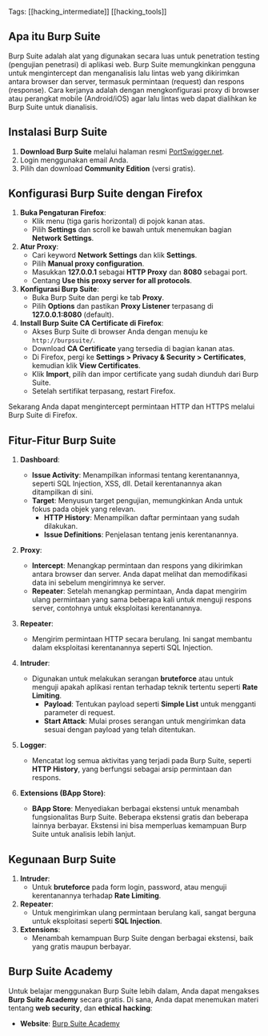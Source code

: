 Tags: [[hacking_intermediate]] [[hacking_tools]]

## Apa itu Burp Suite
Burp Suite adalah alat yang digunakan secara luas untuk penetration testing (pengujian penetrasi) di aplikasi web. Burp Suite memungkinkan pengguna untuk mengintercept dan menganalisis lalu lintas web yang dikirimkan antara browser dan server, termasuk permintaan (request) dan respons (response). Cara kerjanya adalah dengan mengkonfigurasi proxy di browser atau perangkat mobile (Android/iOS) agar lalu lintas web dapat dialihkan ke Burp Suite untuk dianalisis.

## Instalasi Burp Suite
1. **Download Burp Suite** melalui halaman resmi [PortSwigger.net](https://portswigger.net/burp).
2. Login menggunakan email Anda.
3. Pilih dan download **Community Edition** (versi gratis).

## Konfigurasi Burp Suite dengan Firefox
1. **Buka Pengaturan Firefox**:
   - Klik menu (tiga garis horizontal) di pojok kanan atas.
   - Pilih **Settings** dan scroll ke bawah untuk menemukan bagian **Network Settings**.
2. **Atur Proxy**:
   - Cari keyword **Network Settings** dan klik **Settings**.
   - Pilih **Manual proxy configuration**.
   - Masukkan **127.0.0.1** sebagai **HTTP Proxy** dan **8080** sebagai port.
   - Centang **Use this proxy server for all protocols**.
3. **Konfigurasi Burp Suite**:
   - Buka Burp Suite dan pergi ke tab **Proxy**.
   - Pilih **Options** dan pastikan **Proxy Listener** terpasang di **127.0.0.1:8080** (default).
4. **Install Burp Suite CA Certificate di Firefox**:
   - Akses Burp Suite di browser Anda dengan menuju ke `http://burpsuite/`.
   - Download **CA Certificate** yang tersedia di bagian kanan atas.
   - Di Firefox, pergi ke **Settings > Privacy & Security > Certificates**, kemudian klik **View Certificates**.
   - Klik **Import**, pilih dan impor certificate yang sudah diunduh dari Burp Suite.
   - Setelah sertifikat terpasang, restart Firefox.

Sekarang Anda dapat mengintercept permintaan HTTP dan HTTPS melalui Burp Suite di Firefox.

## Fitur-Fitur Burp Suite
1. **Dashboard**:
   - **Issue Activity**: Menampilkan informasi tentang kerentanannya, seperti SQL Injection, XSS, dll. Detail kerentanannya akan ditampilkan di sini.
   - **Target**: Menyusun target pengujian, memungkinkan Anda untuk fokus pada objek yang relevan.
     - **HTTP History**: Menampilkan daftar permintaan yang sudah dilakukan.
     - **Issue Definitions**: Penjelasan tentang jenis kerentanannya.

2. **Proxy**:
   - **Intercept**: Menangkap permintaan dan respons yang dikirimkan antara browser dan server. Anda dapat melihat dan memodifikasi data ini sebelum mengirimnya ke server.
   - **Repeater**: Setelah menangkap permintaan, Anda dapat mengirim ulang permintaan yang sama beberapa kali untuk menguji respons server, contohnya untuk eksploitasi kerentanannya.
   
3. **Repeater**:
   - Mengirim permintaan HTTP secara berulang. Ini sangat membantu dalam eksploitasi kerentanannya seperti SQL Injection.

4. **Intruder**:
   - Digunakan untuk melakukan serangan **bruteforce** atau untuk menguji apakah aplikasi rentan terhadap teknik tertentu seperti **Rate Limiting**.
     - **Payload**: Tentukan payload seperti **Simple List** untuk mengganti parameter di request.
     - **Start Attack**: Mulai proses serangan untuk mengirimkan data sesuai dengan payload yang telah ditentukan.

5. **Logger**:
   - Mencatat log semua aktivitas yang terjadi pada Burp Suite, seperti **HTTP History**, yang berfungsi sebagai arsip permintaan dan respons.

6. **Extensions (BApp Store)**:
   - **BApp Store**: Menyediakan berbagai ekstensi untuk menambah fungsionalitas Burp Suite. Beberapa ekstensi gratis dan beberapa lainnya berbayar. Ekstensi ini bisa memperluas kemampuan Burp Suite untuk analisis lebih lanjut.

## Kegunaan Burp Suite
1. **Intruder**:
   - Untuk **bruteforce** pada form login, password, atau menguji kerentanannya terhadap **Rate Limiting**.
2. **Repeater**:
   - Untuk mengirimkan ulang permintaan berulang kali, sangat berguna untuk eksploitasi seperti **SQL Injection**.
3. **Extensions**:
   - Menambah kemampuan Burp Suite dengan berbagai ekstensi, baik yang gratis maupun berbayar.

## Burp Suite Academy
Untuk belajar menggunakan Burp Suite lebih dalam, Anda dapat mengakses **Burp Suite Academy** secara gratis. Di sana, Anda dapat menemukan materi tentang **web security**, dan **ethical hacking**:
- **Website**: [Burp Suite Academy](https://portswigger.net/web-security)
